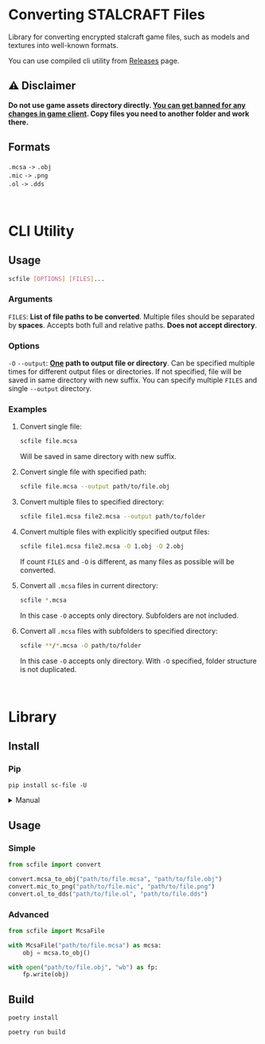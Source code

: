 # Converting STALCRAFT Files

Library for converting encrypted stalcraft game files, such as models and textures into well-known formats.

You can use compiled cli utility from [Releases](https://github.com/onejeuu/sc-file/releases) page.


## ⚠️ Disclaimer
**Do not use game assets directory directly. <ins>You can get banned for any changes in game client</ins>. Copy files you need to another folder and work there.**


## Formats

`.mcsa` `->` `.obj` \
`.mic` `->` `.png` \
`.ol` `->` `.dds`


<br>


# CLI Utility

## Usage

```bash
scfile [OPTIONS] [FILES]...
```

### Arguments

`FILES`: **List of file paths to be converted**. Multiple files should be separated by **spaces**. Accepts both full and relative paths. **Does not accept directory**.

### Options

`-O` `--output`: **<ins>One</ins> path to output file or directory**. Can be specified multiple times for different output files or directories. If not specified, file will be saved in same directory with new suffix. You can specify multiple `FILES` and single `--output` directory.

### Examples

1. Convert single file:
    ```bash
    scfile file.mcsa
    ```
    Will be saved in same directory with new suffix.

1. Convert single file with specified path:
    ```bash
    scfile file.mcsa --output path/to/file.obj
    ```

1. Convert multiple files to specified directory:
    ```bash
    scfile file1.mcsa file2.mcsa --output path/to/folder
    ```

1. Convert multiple files with explicitly specified output files:
    ```bash
    scfile file1.mcsa file2.mcsa -O 1.obj -O 2.obj
    ```
    If count `FILES` and `-O` is different, as many files as possible will be converted.

1. Convert all `.mcsa` files in current directory:
    ```bash
    scfile *.mcsa
    ```
    In this case `-O` accepts only directory.
    Subfolders are not included.

2. Convert all `.mcsa` files with subfolders to specified directory:
    ```bash
    scfile **/*.mcsa -O path/to/folder
    ```
    In this case `-O` accepts only directory.
    With `-O` specified, folder structure is not duplicated.


<br>


# Library

## Install

### Pip
```console
pip install sc-file -U
```

<details>
<summary>Manual</summary>

```console
git clone git@github.com:onejeuu/sc-file.git
```

```console
cd sc-file
```

```console
poetry install
```
</details>

## Usage

### Simple
```python
from scfile import convert

convert.mcsa_to_obj("path/to/file.mcsa", "path/to/file.obj")
convert.mic_to_png("path/to/file.mic", "path/to/file.png")
convert.ol_to_dds("path/to/file.ol", "path/to/file.dds")
```

### Advanced
```python
from scfile import McsaFile

with McsaFile("path/to/file.mcsa") as mcsa:
    obj = mcsa.to_obj()

with open("path/to/file.obj", "wb") as fp:
    fp.write(obj)
```

## Build

```bash
poetry install
```

```bash
poetry run build
```
